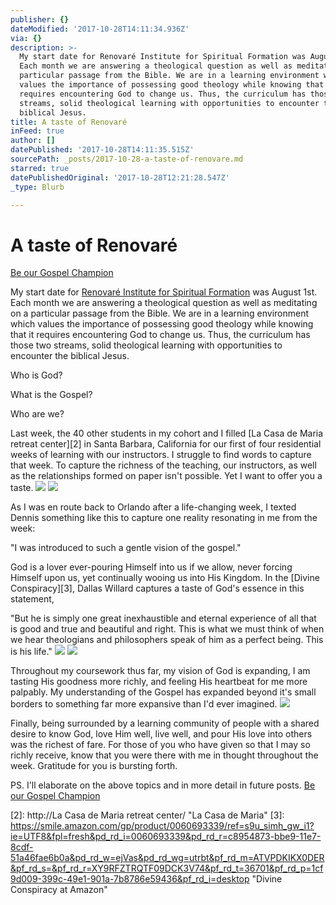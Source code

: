 ```yaml
---
publisher: {}
dateModified: '2017-10-28T14:11:34.936Z'
via: {}
description: >-
  My start date for Renovaré Institute for Spiritual Formation was August 1st.
  Each month we are answering a theological question as well as meditating on a
  particular passage from the Bible. We are in a learning environment which
  values the importance of possessing good theology while knowing that it
  requires encountering God to change us. Thus, the curriculum has those two
  streams, solid theological learning with opportunities to encounter the
  biblical Jesus.
title: A taste of Renovaré
inFeed: true
author: []
datePublished: '2017-10-28T14:11:35.515Z'
sourcePath: _posts/2017-10-28-a-taste-of-renovare.md
starred: true
datePublishedOriginal: '2017-10-28T12:21:28.547Z'
_type: Blurb

---
```

# A taste of Renovaré
[Be our Gospel Champion][0]

My start date for [Renovaré Institute for Spiritual Formation][1] was August 1st. Each month we are answering a theological question as well as meditating on a particular passage from the Bible. We are in a learning environment which values the importance of possessing good theology while knowing that it requires encountering God to change us. Thus, the curriculum has those two streams, solid theological learning with opportunities to encounter the biblical Jesus.

Who is God?

What is the Gospel?

Who are we?

Last week, the 40 other students in my cohort and I filled [La Casa de Maria retreat center][2] in Santa Barbara, California for our first of four residential weeks of learning with our instructors. I struggle to find words to capture that week. To capture the richness of the teaching, our instructors, as well as the relationships formed on paper isn't possible. Yet I want to offer you a taste.
![](https://the-grid-user-content.s3-us-west-2.amazonaws.com/31c64f17-2fee-439a-ae8e-1c4500d4f95c.jpg)
![](https://the-grid-user-content.s3-us-west-2.amazonaws.com/6d9a7936-0407-4c94-80e3-18f9ab177faf.jpg)

As I was en route back to Orlando after a life-changing week, I texted Dennis something like this to capture one reality resonating in me from the week:

"I was introduced to such a gentle vision of the gospel."

God is a lover ever-pouring Himself into us if we allow, never forcing Himself upon us, yet continually wooing us into His Kingdom. In the [Divine Conspiracy][3], Dallas Willard captures a taste of God's essence in this statement,

"But he is simply one great inexhaustible and eternal experience of all that is good and true and beautiful and right. This is what we must think of when we hear theologians and philosophers speak of him as a perfect being. This is his life."
![](https://the-grid-user-content.s3-us-west-2.amazonaws.com/05487dff-bb81-402d-a590-c1f74d008893.jpg)
![](https://the-grid-user-content.s3-us-west-2.amazonaws.com/dfb881d2-b78a-415f-9adf-02acd30a32b4.jpg)

Throughout my coursework thus far, my vision of God is expanding, I am tasting His goodness more richly, and feeling His heartbeat for me more palpably. My understanding of the Gospel has expanded beyond it's small borders to something far more expansive than I'd ever imagined.
![](https://the-grid-user-content.s3-us-west-2.amazonaws.com/d2d06dfb-21eb-4f42-ae37-09503621fdae.jpg)

Finally, being surrounded by a learning community of people with a shared desire to know God, love Him well, live well, and pour His love into others was the richest of fare. For those of you who have given so that I may so richly receive, know that you were there with me in thought throughout the week. Gratitude for you is bursting forth.

PS. I'll elaborate on the above topics and in more detail in future posts.
[Be our Gospel Champion][0]

[0]: https://give.cru.org/0258043
[1]: https://renovare.org/institute/overview "Renovaré Institute"
[2]: http://La Casa de Maria retreat center/ "La Casa de Maria"
[3]: https://smile.amazon.com/gp/product/0060693339/ref=s9u_simh_gw_i1?ie=UTF8&fpl=fresh&pd_rd_i=0060693339&pd_rd_r=c8954873-bbe9-11e7-8cdf-51a46fae6b0a&pd_rd_w=ejVas&pd_rd_wg=utrbt&pf_rd_m=ATVPDKIKX0DER&pf_rd_s=&pf_rd_r=XY9RFZTRQTF09DCK3V74&pf_rd_t=36701&pf_rd_p=1cf9d009-399c-49e1-901a-7b8786e59436&pf_rd_i=desktop "Divine Conspiracy at Amazon"